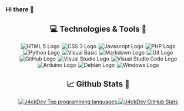 ### Hi there 👋

<div align="center">

## :computer: Technologies & Tools :wrench:

<img alt="HTML 5 Logo" style="margin: 0px 1px;" src="https://img.icons8.com/color/48/000000/html-5.png" title="HTML 5"/>

<img alt="CSS 3 Logo" style="margin: 0px 1px;" src="https://img.icons8.com/color/48/000000/css3.png" title="CSS 3"/>

<img alt="Javascript Logo" style="margin: 0px 1px;" src="https://img.icons8.com/color/48/000000/javascript.png" title="Javascript"/>

<img alt="PHP Logo" style="margin: 0px 1px;" src="https://img.icons8.com/officel/48/000000/php-logo.png" title="PHP"/>

<img alt="Python Logo" style="margin: 0px 1px;" src="https://img.icons8.com/color/48/000000/python.png" title="Python"/>

<img alt="Visual Basic" style="margin: 0px 1px;" src="https://img.icons8.com/ios/48/000000/visual-basic.png" title="Visual Basic .Net"/>

<img alt="Markdown Logo" style="margin: 0px 1px;" src="https://img.icons8.com/color/48/000000/markdown.png" title="Markdown"/>

<img alt="Git Logo" style="margin: 0px 1px;" src="https://img.icons8.com/color/48/000000/git.png" title="Git"/>

<img alt="GitHub Logo" style="margin: 0px 1px;" src="https://img.icons8.com/fluent/48/000000/github.png" title="GitHub"/>

<img alt="Visual Studio Logo" style="margin: 0px 1px;" src="https://img.icons8.com/color/48/000000/visual-studio.png" title="Visual Studio"/>

<img alt="Visual Studio Code Logo" style="margin: 0px 1px;" src="https://img.icons8.com/fluent/48/000000/visual-studio-code-2019.png" title="Visual Studio Code"/>

<img alt="Arduino Logo" style="margin: 0px 1px;" src="https://img.icons8.com/fluent/48/000000/arduino.png" title="Arduino"/>

<img alt="Debian Logo" style="margin: 0px 1px;" src="https://img.icons8.com/color/48/000000/debian.png" title="Debian OS and some derivatives"/>

<img alt="Windows Logo" style="margin: 0px 1px;" src="https://img.icons8.com/color/48/000000/windows-10.png" title="Windows OS"/>

</div>

<div align="center">

## :chart_with_upwards_trend: Github Stats :rocket:

<a href="https://github.com/J4ckDev/J4ckDev">
  <img align="center" src="https://github-readme-stats.vercel.app/api?username=J4ckDev&show_icons=true&line_height=27&count_private=true&title_color=FF8E43&text_color=DFDFDF&icon_color=5EC3FF&bg_color=1E1E1E" alt="J4ckDev Top programming languages"/>
</a>
<a href="https://github.com/J4ckDev/J4ckDev">
  <img align="center" src="https://github-readme-stats.vercel.app/api/top-langs/?username=J4ckDev&langs_count=3&title_color=FF8E43&text_color=DFDFDF&bg_color=1E1E1E" alt="J4ckDev GitHub Stats" />
</a>

</div>
